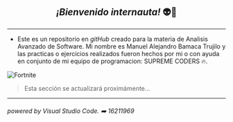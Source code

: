 
## <center> *¡Bienvenido internauta!* :alien::raised_hands:
___
  - Este es un repositorio en _gitHub_ creado para la materia de Analisis Avanzado de Software.
  Mi nombre es Manuel Alejandro Bamaca Trujilo y las practicas o ejercicios realizados fueron hechos por mi o con ayuda en conjunto de mi equipo de programacion: SUPREME CODERS :fire:.

  ![Fortnite](https://progameguides.com/wp-content/uploads/2020/02/featured-fortnite-c2-season2-guide.jpg)

  > Esta sección se actualizará proximámente...

___
###### powered by Visual Studio Code. :arrow_right: 16211969
